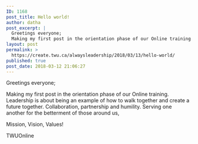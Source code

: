 ```yaml
---
ID: 1168
post_title: Hello world!
author: datha
post_excerpt: |
  Greetings everyone;
  Making my first post in the orientation phase of our Online training. Leadership is about being an example of how to walk together and create a future together. Collaboration, partnership and humility. Serving one another for the be...
layout: post
permalink: >
  https://create.twu.ca/alwaysleadership/2018/03/13/hello-world/
published: true
post_date: 2018-03-12 21:06:27
---
```

<p>Greetings everyone;</p>
<p>Making my first post in the orientation phase of our Online training. Leadership is about being an example of how to walk together and create a future together. Collaboration, partnership and humility. Serving one another for the betterment of those around us,</p>
<p>Mission, Vision, Values!</p>
<p>TWUOnline</p>
<p>&nbsp;</p>